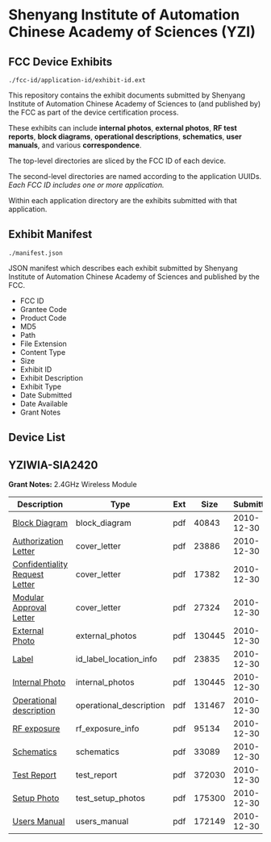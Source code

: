 # Shenyang Institute of Automation Chinese Academy of Sciences (YZI)
## FCC Device Exhibits

```
./fcc-id/application-id/exhibit-id.ext
```

This repository contains the exhibit documents submitted by Shenyang Institute of Automation Chinese Academy of Sciences to (and published by) the FCC as part of the device certification process.

These exhibits can include **internal photos**, **external photos**, **RF test reports**, **block diagrams**, **operational descriptions**, **schematics**, **user manuals**, and various **correspondence**.

The top-level directories are sliced by the FCC ID of each device.

The second-level directories are named according to the application UUIDs. *Each FCC ID includes one or more application.*

Within each application directory are the exhibits submitted with that application. 

## Exhibit Manifest

```
./manifest.json
```

JSON manifest which describes each exhibit submitted by Shenyang Institute of Automation Chinese Academy of Sciences and published by the FCC.

- FCC ID
- Grantee Code
- Product Code
- MD5
- Path
- File Extension
- Content Type
- Size
- Exhibit ID
- Exhibit Description
- Exhibit Type
- Date Submitted
- Date Available
- Grant Notes

## Device List
## YZIWIA-SIA2420
**Grant Notes:** 2.4GHz Wireless Module

| Description | Type | Ext | Size | Submitted | Available |
| ----------- | ---- | --- | ---- | --------- | --------- |
| [Block Diagram](YZIWIA-SIA2420/7873d5071ab12c5fc11f8079be6111cf/1398849.pdf) | block_diagram | pdf | 40843 | 2010-12-30 | 2011-02-13 |
| [Authorization Letter](YZIWIA-SIA2420/7873d5071ab12c5fc11f8079be6111cf/1398850.pdf) | cover_letter | pdf | 23886 | 2010-12-30 | 2010-12-30 |
| [Confidentiality Request Letter](YZIWIA-SIA2420/7873d5071ab12c5fc11f8079be6111cf/1398860.pdf) | cover_letter | pdf | 17382 | 2010-12-30 | 2010-12-30 |
| [Modular Approval Letter](YZIWIA-SIA2420/7873d5071ab12c5fc11f8079be6111cf/1398861.pdf) | cover_letter | pdf | 27324 | 2010-12-30 | 2010-12-30 |
| [External Photo](YZIWIA-SIA2420/7873d5071ab12c5fc11f8079be6111cf/1398851.pdf) | external_photos | pdf | 130445 | 2010-12-30 | 2010-12-30 |
| [Label](YZIWIA-SIA2420/7873d5071ab12c5fc11f8079be6111cf/1398852.pdf) | id_label_location_info | pdf | 23835 | 2010-12-30 | 2010-12-30 |
| [Internal Photo](YZIWIA-SIA2420/7873d5071ab12c5fc11f8079be6111cf/1398851.pdf) | internal_photos | pdf | 130445 | 2010-12-30 | 2010-12-30 |
| [Operational description](YZIWIA-SIA2420/7873d5071ab12c5fc11f8079be6111cf/1398854.pdf) | operational_description | pdf | 131467 | 2010-12-30 | 2010-12-30 |
| [RF exposure](YZIWIA-SIA2420/7873d5071ab12c5fc11f8079be6111cf/1398855.pdf) | rf_exposure_info | pdf | 95134 | 2010-12-30 | 2010-12-30 |
| [Schematics](YZIWIA-SIA2420/7873d5071ab12c5fc11f8079be6111cf/1398856.pdf) | schematics | pdf | 33089 | 2010-12-30 | 2011-02-13 |
| [Test Report](YZIWIA-SIA2420/7873d5071ab12c5fc11f8079be6111cf/1398857.pdf) | test_report | pdf | 372030 | 2010-12-30 | 2010-12-30 |
| [Setup Photo](YZIWIA-SIA2420/7873d5071ab12c5fc11f8079be6111cf/1398858.pdf) | test_setup_photos | pdf | 175300 | 2010-12-30 | 2010-12-30 |
| [Users Manual](YZIWIA-SIA2420/7873d5071ab12c5fc11f8079be6111cf/1398859.pdf) | users_manual | pdf | 172149 | 2010-12-30 | 2010-12-30 |
